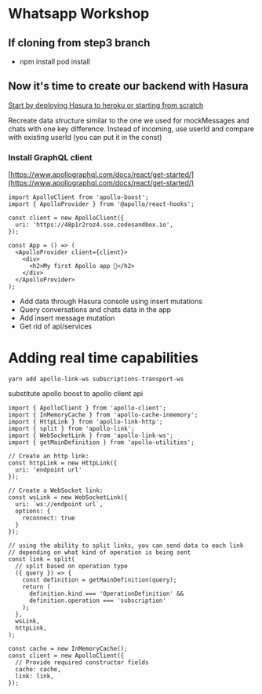 # Whatsapp Workshop

## If cloning from step3 branch

- npm install
pod install

## Now it's time to create our backend with Hasura

[Start by deploying Hasura to heroku or starting from scratch](https://docs.hasura.io/1.0/graphql/manual/deployment/heroku/using-existing-heroku-database.html)

Recreate data structure similar to the one we used for mockMessages and chats with one key difference. Instead of incoming, use userId and compare with existing userId (you can put it in the const)

### Install GraphQL client

[https://www.apollographql.com/docs/react/get-started/](https://www.apollographql.com/docs/react/get-started/)

```
import ApolloClient from 'apollo-boost';
import { ApolloProvider } from '@apollo/react-hooks';

const client = new ApolloClient({
  uri: 'https://48p1r2roz4.sse.codesandbox.io',
});

const App = () => (
  <ApolloProvider client={client}>
    <div>
      <h2>My first Apollo app 🚀</h2>
    </div>
  </ApolloProvider>
);

```

- Add data through Hasura console using insert mutations
- Query conversations and chats data in the app
- Add insert message mutation
- Get rid of api/services

# Adding real time capabilities

`yarn add apollo-link-ws subscriptions-transport-ws`

substitute apollo boost to apollo client api
```
import { ApolloClient } from 'apollo-client';
import { InMemoryCache } from 'apollo-cache-inmemory';
import { HttpLink } from 'apollo-link-http';
import { split } from 'apollo-link';
import { WebSocketLink } from 'apollo-link-ws';
import { getMainDefinition } from 'apollo-utilities';

// Create an http link:
const httpLink = new HttpLink({
  uri: 'endpoint url'
});

// Create a WebSocket link:
const wsLink = new WebSocketLink({
  uri: `ws://endpoint url`,
  options: {
    reconnect: true
  }
});

// using the ability to split links, you can send data to each link
// depending on what kind of operation is being sent
const link = split(
  // split based on operation type
  ({ query }) => {
    const definition = getMainDefinition(query);
    return (
      definition.kind === 'OperationDefinition' &&
      definition.operation === 'subscription'
    );
  },
  wsLink,
  httpLink,
);

const cache = new InMemoryCache();
const client = new ApolloClient({
  // Provide required constructor fields
  cache: cache,
  link: link,
});
```




